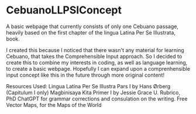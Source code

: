# CebuanoLLPSIConcept
A basic webpage that currently consists of only one Cebuano passage, heavily based on the first chapter of the lingua Latina Per Se Illustrata, book. 

I created this because I noticed that there wasn't any material for learning Cebuano, that takes the Comprehensible Input approach. So I decided to create this to combine
my interests in coding, as well as language learning, to create a basic webpage. Hopefully I can expand upon a comprenhensible input concept like this in the future through more original content!


Resources Used:
Lingua Latina Per Se Illustra Pars I by Hans Ørberg (Capitulum I only)
Magbinisaya Kita Primer I by Jessie Grace U. Rubrico, PhD
ChatGPT for grammar corrections and consulation on the writing.
Free Vector Maps, for the Maps of the World
